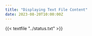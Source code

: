 ```yaml
---
title: "Displaying Text File Content"
date: 2023-08-20T10:00:00Z
---
```


{{< textfile "../status.txt" >}}